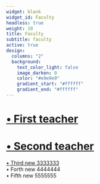 ```yaml
---
widget: blank
widget_id: Faculty
headless: true
weight: 10
title: Faculty
subtitle: faculty
active: true
design:
  columns: "2"
  background:
    text_color_light: false
    image_darken: 0
    color: "#e9e9e9"
    gradient_start: "#ffffff"
    gradient_end: "#ffffff"
---
```

#  [• First teacher](../author/hua-xu/)<br/>
#  [• Second teacher](https://www.baidu.com/)<br/>
[• Third new 3333333](/people/hua-xu)
  <br/>
  • Forth new 4444444
<br/>
  • Fifth new 5555555
<br/>
